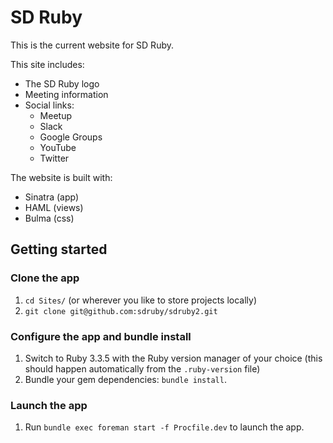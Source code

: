 # SD Ruby

This is the current website for SD Ruby.

This site includes:
- The SD Ruby logo
- Meeting information
- Social links:
  - Meetup
  - Slack
  - Google Groups
  - YouTube
  - Twitter

The website is built with:
- Sinatra (app)
- HAML (views)
- Bulma (css)

## Getting started

### Clone the app
1. `cd Sites/` (or wherever you like to store projects locally)
2. `git clone git@github.com:sdruby/sdruby2.git`

### Configure the app and bundle install
1. Switch to Ruby 3.3.5 with the Ruby version manager of your choice (this
should happen automatically from the `.ruby-version` file)
4. Bundle your gem dependencies: `bundle install`.

### Launch the app
1. Run `bundle exec foreman start -f Procfile.dev` to launch the app.
